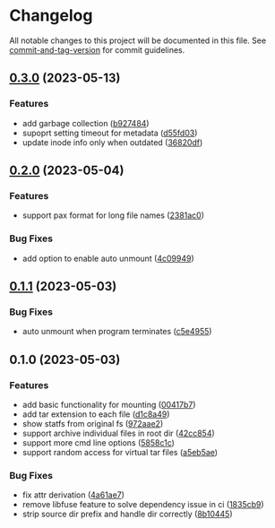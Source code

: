 # Changelog

All notable changes to this project will be documented in this file. See [commit-and-tag-version](https://github.com/absolute-version/commit-and-tag-version) for commit guidelines.

## [0.3.0](https://github.com/DCsunset/snapshot-fuse/compare/v0.2.0...v0.3.0) (2023-05-13)


### Features

* add garbage collection ([b927484](https://github.com/DCsunset/snapshot-fuse/commit/b92748492340b851d4fc360ecfbae044d78c0ce0))
* supoprt setting timeout for metadata ([d55fd03](https://github.com/DCsunset/snapshot-fuse/commit/d55fd03278ab8598ae446d41f45fcf9e30c00c8d))
* update inode info only when outdated ([36820df](https://github.com/DCsunset/snapshot-fuse/commit/36820dfda2402e2871e3163c7d990e74d27d0fe3))

## [0.2.0](https://github.com/DCsunset/snapshot-fuse/compare/v0.1.1...v0.2.0) (2023-05-04)


### Features

* support pax format for long file names ([2381ac0](https://github.com/DCsunset/snapshot-fuse/commit/2381ac093270033d9e23f580102bd3e39a01e75f))


### Bug Fixes

* add option to enable auto unmount ([4c09949](https://github.com/DCsunset/snapshot-fuse/commit/4c09949fb6bf26ddebd70b2adf66e450f212b792))

## [0.1.1](https://github.com/DCsunset/snapshot-fuse/compare/v0.1.0...v0.1.1) (2023-05-03)


### Bug Fixes

* auto unmount when program terminates ([c5e4955](https://github.com/DCsunset/snapshot-fuse/commit/c5e4955095d326986b927ed2b136d5ff5bb7fa18))

## 0.1.0 (2023-05-03)


### Features

* add basic functionality for mounting ([00417b7](https://github.com/DCsunset/snapshot-fuse/commit/00417b745693b22e058b13fefcb5908e1187acb1))
* add tar extension to each file ([d1c8a49](https://github.com/DCsunset/snapshot-fuse/commit/d1c8a49857c830d2e50f7affe589eb14cfa7efa5))
* show statfs from original fs ([972aae2](https://github.com/DCsunset/snapshot-fuse/commit/972aae295f08efd99ad919cfaaacc1d28df2a9c6))
* support archive individual files in root dir ([42cc854](https://github.com/DCsunset/snapshot-fuse/commit/42cc85489735b04a3aae38e0d03a241c93aee46d))
* support more cmd line options ([5858c1c](https://github.com/DCsunset/snapshot-fuse/commit/5858c1ca14b05250c92077d5e9aab7f58784be30))
* support random access for virtual tar files ([a5eb5ae](https://github.com/DCsunset/snapshot-fuse/commit/a5eb5ae48c0bd085cd5582046b16dad24bfcacfb))


### Bug Fixes

* fix attr derivation ([4a61ae7](https://github.com/DCsunset/snapshot-fuse/commit/4a61ae78818def7062c17920781df6f728e11d2a))
* remove libfuse feature to solve dependency issue in ci ([1835cb9](https://github.com/DCsunset/snapshot-fuse/commit/1835cb9ce8fba510878efffed8bbfefc6dd4876e))
* strip source dir prefix and handle dir correctly ([8b10445](https://github.com/DCsunset/snapshot-fuse/commit/8b10445a79d60221bda25ad4c707a55303aecf7f))
